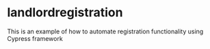 # landlordregistration
This is an example of how to automate registration functionality using Cypress framework
